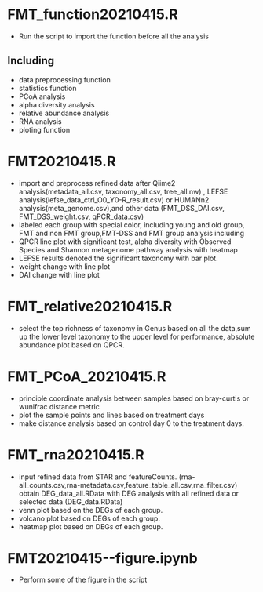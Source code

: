 # FMT_function20210415.R
- Run the script to import the function before all the analysis
## Including 
- data preprocessing function
- statistics function
- PCoA analysis
- alpha diversity analysis
- relative abundance analysis
- RNA analysis
- ploting function


# FMT20210415.R 
- import and preprocess refined data after Qiime2 analysis(metadata_all.csv, taxonomy_all.csv, tree_all.nw)
, LEFSE analysis(lefse_data_ctrl_O0_Y0-R_result.csv) or HUMANn2 analysis(meta_genome.csv),and other data
(FMT_DSS_DAI.csv, FMT_DSS_weight.csv, qPCR_data.csv)
- labeled each group with special color, including young and old group, FMT and non FMT group,FMT-DSS and FMT group
analysis including 
- QPCR line plot with significant test,
alpha diversity with Observed Species and Shannon
metagenome pathway analysis with heatmap 
- LEFSE results denoted the significant taxonomy with bar plot.
- weight change with line plot
- DAI change with line plot 


# FMT_relative20210415.R
- select the top richness of taxonomy in Genus based on all the data,sum up the lower level taxonomy to the upper level for performance,
absolute abundance plot based on QPCR.


# FMT_PCoA_20210415.R
- principle coordinate analysis between samples based on bray-curtis or wunifrac distance metric
- plot the sample points and lines based on treatment days  
- make distance analysis based on control day 0 to the treatment days.

# FMT_rna20210415.R
- input refined data from STAR and featureCounts.
(rna-all_counts.csv,rna-metadata.csv,feature_table_all.csv,rna_filter.csv)
obtain DEG_data_all.RData with DEG analysis with all refined data or selected data (DEG_data.RData)
- venn plot based on the DEGs of each group.
- volcano plot based on DEGs of each group.
- heatmap plot based on DEGs of each group.


# FMT20210415--figure.ipynb
- Perform some of the figure in the script
